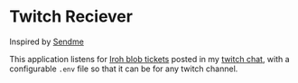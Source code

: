 # Twitch Reciever
Inspired by [Sendme](https://www.iroh.computer/sendme)


This application listens for [Iroh blob tickets](https://www.iroh.computer/docs/concepts/tickets) posted in my [twitch chat](https://www.twitch.tv/ubruntu), with a configurable `.env` file so that it can be for any twitch channel.

